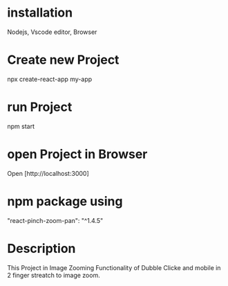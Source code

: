 
# installation
Nodejs, Vscode editor, Browser
# Create new Project
npx create-react-app my-app
# run Project
npm start
# open Project in Browser
Open [http://localhost:3000]
# npm package using
"react-pinch-zoom-pan": "^1.4.5"
# Description 
This Project in Image Zooming Functionality of Dubble Clicke and mobile in 2 finger streatch to image zoom.

